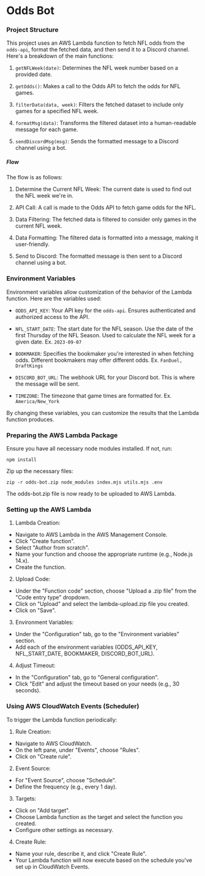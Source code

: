 # Odds Bot

### Project Structure

This project uses an AWS Lambda function to fetch NFL odds from the `odds-api`, format the fetched data, and then send it to a Discord channel. Here's a breakdown of the main functions:

1. `getNFLWeek(date)`: Determines the NFL week number based on a provided date.

2. `getOdds()`: Makes a call to the Odds API to fetch the odds for NFL games.

3. `filterData(data, week)`: Filters the fetched dataset to include only games for a specified NFL week.

4. `formatMsg(data)`: Transforms the filtered dataset into a human-readable message for each game.

5. `sendDiscordMsg(msg)`: Sends the formatted message to a Discord channel using a bot.

##### Flow

The flow is as follows:

1. Determine the Current NFL Week: The current date is used to find out the NFL week we're in.

2. API Call: A call is made to the Odds API to fetch game odds for the NFL.

3. Data Filtering: The fetched data is filtered to consider only games in the current NFL week.

4. Data Formatting: The filtered data is formatted into a message, making it user-friendly.

5. Send to Discord: The formatted message is then sent to a Discord channel using a bot.

### Environment Variables

Environment variables allow customization of the behavior of the Lambda function. Here are the variables used:

- `ODDS_API_KEY`: Your API key for the `odds-api`. Ensures authenticated and authorized access to the API.

- `NFL_START_DATE`: The start date for the NFL season. Use the date of the first Thursday of the NFL Season. Used to calculate the NFL week for a given date. Ex. `2023-09-07`

- `BOOKMAKER`: Specifies the bookmaker you're interested in when fetching odds. Different bookmakers may offer different odds. Ex. `FanDuel, DraftKings`

- `DISCORD_BOT_URL`: The webhook URL for your Discord bot. This is where the message will be sent.

- `TIMEZONE`: The timezone that game times are formatted for. Ex. `America/New_York`

By changing these variables, you can customize the results that the Lambda function produces.

### Preparing the AWS Lambda Package

Ensure you have all necessary node modules installed. If not, run:

```
npm install
```

Zip up the necessary files:

```
zip -r odds-bot.zip node_modules index.mjs utils.mjs .env

```

The odds-bot.zip file is now ready to be uploaded to AWS Lambda.

### Setting up the AWS Lambda

1. Lambda Creation:

- Navigate to AWS Lambda in the AWS Management Console.
- Click "Create function".
- Select "Author from scratch".
- Name your function and choose the appropriate runtime (e.g., Node.js 14.x).
- Create the function.

2. Upload Code:

- Under the "Function code" section, choose "Upload a .zip file" from the "Code entry type" dropdown.
- Click on "Upload" and select the lambda-upload.zip file you created.
- Click on "Save".

3. Environment Variables:

- Under the "Configuration" tab, go to the "Environment variables" section.
- Add each of the environment variables (ODDS_API_KEY, NFL_START_DATE, BOOKMAKER, DISCORD_BOT_URL).

4. Adjust Timeout:

- In the "Configuration" tab, go to "General configuration".
- Click "Edit" and adjust the timeout based on your needs (e.g., 30 seconds).

### Using AWS CloudWatch Events (Scheduler)

To trigger the Lambda function periodically:

1. Rule Creation:

- Navigate to AWS CloudWatch.
- On the left pane, under "Events", choose "Rules".
- Click on "Create rule".

2. Event Source:

- For "Event Source", choose "Schedule".
- Define the frequency (e.g., every 1 day).

3. Targets:

- Click on "Add target".
- Choose Lambda function as the target and select the function you created.
- Configure other settings as necessary.

4. Create Rule:

- Name your rule, describe it, and click "Create Rule".
- Your Lambda function will now execute based on the schedule you've set up in CloudWatch Events.

